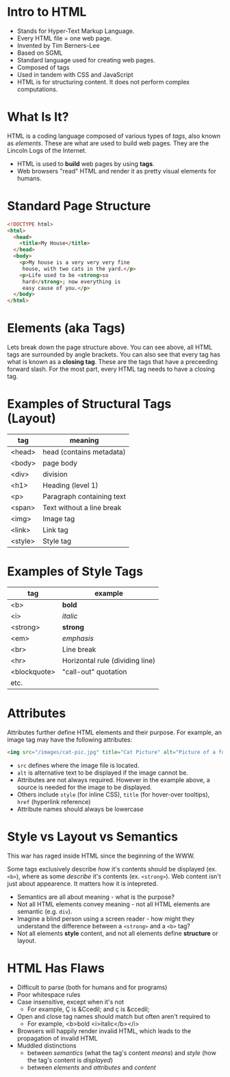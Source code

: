 # Intro to HTML

* Stands for Hyper-Text Markup Language.
* Every HTML file = one web page.
* Invented by Tim Berners-Lee
* Based on SGML
* Standard language used for creating web pages.
* Composed of tags
* Used in tandem with CSS and JavaScript
* HTML is for structuring content. It does not perform complex computations.

# What Is It?

HTML is a coding language composed of various types of *tags*, also known as *elements*. These are what are used to build web pages. They are the Lincoln Logs of the Internet.

* HTML is used to **build** web pages by using **tags**.
* Web browsers "read" HTML and render it as pretty visual elements for humans.

# Standard Page Structure

```html
<!DOCTYPE html>
<html>
  <head>
    <title>My House</title>
  </head>
  <body>
    <p>My house is a very very very fine
     house, with two cats in the yard.</p>
    <p>Life used to be <strong>so
     hard</strong>; now everything is
     easy cause of you.</p>
  </body>
</html>
```

# Elements (aka Tags)

Lets break down the page structure above. You can see above, all HTML tags are surrounded by angle brackets. You can also see that every tag has what is known as a **closing tag**. These are the tags that have a preceeding forward slash. For the most part, every HTML tag needs to have a closing tag.

# Examples of Structural Tags (Layout)

| tag      | meaning                   |
|----------|---------------------------|
| \<head>  | head (contains metadata)  |
| \<body>  | page body                 |
| \<div>   | division                  |
| \<h1>    | Heading (level 1)         |
| \<p>     | Paragraph containing text |
| \<span>  | Text without a line break |
| \<img>   | Image tag                 |
| \<link>  | Link tag                  |
| \<style> | Style tag                 |


# Examples of Style Tags

| tag                  | example                         |
|----------------------|---------------------------------|
| \<b>                 | <b>bold</b>                     |
| \<i>                 | <i>italic</i>                   |
| \<strong>            | <strong>strong</strong>         |
| \<em>                | <em>emphasis</em>               |
| \<br>                | Line break                      |
| \<hr>                | Horizontal rule (dividing line) |
| \<blockquote>        | "call-out" quotation            |
| etc.                 |                                 |

# Attributes

Attributes further define HTML elements and their purpose. For example, an image tag may have the following attributes:

```html
<img src="/images/cat-pic.jpg" title="Cat Picture" alt="Picture of a fuzzy cat">
```

* `src` defines where the image file is located.
* `alt` is alternative text to be displayed if the image cannot be.
* Attributes are not always required. However in the example above, a source is needed for the image to be displayed.
* Others include `style` (for inline CSS), `title` (for hover-over tooltips), `href` (hyperlink reference)
* Attribute names should always be lowercase

# Style vs Layout vs Semantics

This war has raged inside HTML since the beginning of the WWW.

Some tags exclusively describe _how_ it's contents should be displayed (ex. `<b>`), where as some _describe_ it's contents (ex. `<strong>`). Web content isn't just about appearence. It matters how it is intepreted.

* Semantics are all about meaning - what is the purpose?
* Not all HTML elements convey meaning - not all HTML elements are semantic (e.g. `div`).
* Imagine a blind person using a screen reader - how might they understand the difference between a `<strong>` and a `<b>` tag?
* Not all elements **style** content, and not all elements define **structure** or layout.

# HTML Has Flaws

* Difficult to parse (both for humans and for programs)
* Poor whitespace rules
* Case insensitive, except when it's not
  * For example, Ç is &amp;Ccedil; and ç is &amp;ccedil;
* Open and close tag names should match but often aren't required to
  * For example, &lt;b>bold &lt;i>italic&lt;/b>&lt;/i>
* Browsers will happily render invalid HTML, which leads to the propagation of invalid HTML
* Muddled distinctions
  * between *semantics* (what the tag's content *means*) and *style* (how the tag's content is *displayed*)
  * between *elements* and *attributes* and *content*
